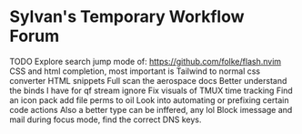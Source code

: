 # Sylvan's Temporary Workflow Forum

TODO 
Explore search jump mode of: https://github.com/folke/flash.nvim
CSS and html completion, most important is Tailwind to normal css converter
HTML snippets
Full scan the aerospace docs
Better understand the binds I have for qf
stream ignore
Fix visuals of TMUX time tracking
Find an icon pack
add file perms to oil
Look into automating or prefixing certain code actions
Also a better type can be inffered, any lol
Block imessage and mail during focus mode, find the correct DNS keys.
